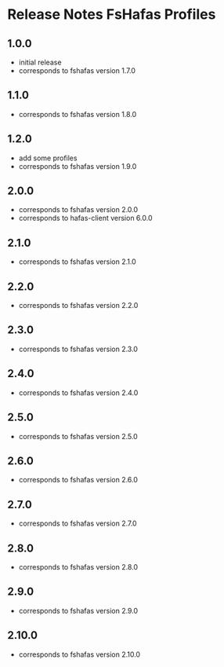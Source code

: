 # Release Notes FsHafas Profiles

## 1.0.0

* initial release
* corresponds to fshafas version 1.7.0

## 1.1.0

* corresponds to fshafas version 1.8.0

## 1.2.0

* add some profiles
* corresponds to fshafas version 1.9.0

## 2.0.0

* corresponds to fshafas version 2.0.0
* corresponds to hafas-client version 6.0.0

## 2.1.0

* corresponds to fshafas version 2.1.0

## 2.2.0

* corresponds to fshafas version 2.2.0

## 2.3.0

* corresponds to fshafas version 2.3.0

## 2.4.0

* corresponds to fshafas version 2.4.0

## 2.5.0

* corresponds to fshafas version 2.5.0

## 2.6.0

* corresponds to fshafas version 2.6.0

## 2.7.0

* corresponds to fshafas version 2.7.0

## 2.8.0

* corresponds to fshafas version 2.8.0

## 2.9.0

* corresponds to fshafas version 2.9.0

## 2.10.0

* corresponds to fshafas version 2.10.0
